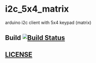 # i2c_5x4_matrix
arduino i2c client with 5x4 keypad (matrix)

## Build [![Build Status](https://jenkins.gollordasilva.de/job/i2c_5x4_matrix/badge/icon)](https://jenkins.gollordasilva.de/job/i2c_5x4_matrix/)

##  [LICENSE](LICENSE.md)
